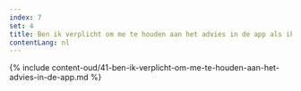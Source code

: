 ```yaml
---
index: 7
set: 4
title: Ben ik verplicht om me te houden aan het advies in de app als ik een melding krijg?
contentLang: nl
---
```

{% include content-oud/41-ben-ik-verplicht-om-me-te-houden-aan-het-advies-in-de-app.md %}
